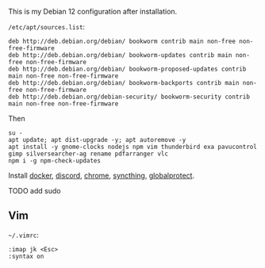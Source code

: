 This is my Debian 12 configuration after installation.


`/etc/apt/sources.list`:

```
deb http://deb.debian.org/debian/ bookworm contrib main non-free non-free-firmware
deb http://deb.debian.org/debian/ bookworm-updates contrib main non-free non-free-firmware
deb http://deb.debian.org/debian/ bookworm-proposed-updates contrib main non-free non-free-firmware
deb http://deb.debian.org/debian/ bookworm-backports contrib main non-free non-free-firmware
deb http://deb.debian.org/debian-security/ bookworm-security contrib main non-free non-free-firmware
```

Then

```
su -
apt update; apt dist-upgrade -y; apt autoremove -y
apt install -y gnome-clocks nodejs npm vim thunderbird exa pavucontrol gimp silversearcher-ag rename pdfarranger vlc
npm i -g npm-check-updates
```

Install [docker](https://docs.docker.com/engine/install/debian/), [discord](https://discord.com/download), [chrome](https://www.google.com/chrome/dr/download/), [syncthing](https://syncthing.net/), [globalprotect](https://github.com/yuezk/GlobalProtect-openconnect).

TODO add sudo

## Vim

`~/.vimrc`: 
```
:imap jk <Esc>
:syntax on
```


